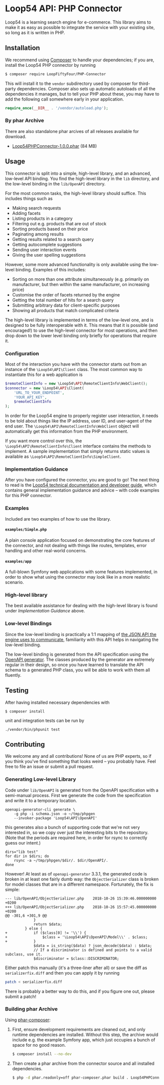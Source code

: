 Loop54 API: PHP Connector
=========================

Loop54 is a learning search engine for e-commerce. This library aims to make it
as easy as possible to integrate the service with your existing site, so long as
it is written in PHP.


Installation
------------

We recommend using [Composer](https://getcomposer.org/) to handle your
dependencies; if you are, install the Loop54 PHP connector by running

```sh
$ composer require LoopFiftyFour/PHP-Connector
```

This will install it to the `vendor` subdirectory used by composer for
third-party dependencies. Composer also sets up automatic autoloads of all the
dependencies it manages, but to tell your PHP about these, you may have to add
the following call somewhere early in your application.

```php
require_once(__DIR__ . '/vendor/autoload.php');
```

### By phar Archive

There are also standalone phar arcives of all releases available for download.

- [Loop54PHPConnector-1.0.0.phar](https://static.loop54.com/lib/php/Loop54PHPConnector-1.0.0.phar)
  (84 MB)


Usage
-----

This connector is split into a simple, high-level library, and an advanced,
low-level API binding. You find the high-level library in the `lib` directory,
and the low-level binding in the `lib/OpenAPI` directory.

For the most common tasks, the high-level library should suffice. This includes
things such as

- Making search requests
- Adding facets
- Listing products in a category
- Filtering out e.g. products that are out of stock
- Sorting products based on their price
- Paginating among results
- Getting results related to a search query
- Getting autocomplete suggestions
- Sending user interaction events
- Giving the user spelling suggestions

However, some more advanced functionality is only available using the low-level
binding. Examples of this includes:

- Sorting on more than one attribute simultaneously (e.g. primarily on
  manufacturer, but then within the same manufacturer, on increasing price)
- Customise the order of facets returned by the engine
- Getting the total number of hits for a search query
- Submitting arbitrary data for client-specific purposes
- Showing all products that match complicated criteria

The high-level library is implemented in terms of the low-level one, and is
designed to be fully interoperable with it. This means that it is possible (and
encouraged!) to use the high-level connector for most operations, and then drop
down to the lower level binding only briefly for operations that require it.


### Configuration

Most of the interaction you have with the connector starts out from an instance
of the `\Loop54\API\Client` class. The most common way to instantiate this for a
web application is

```php
$remoteClientInfo = new \Loop54\API\RemoteClientInfo\WebClient();
$connector = new \Loop54\API\Client(
    'URL_TO_YOUR_ENDPOINT',
    'YOUR_API_KEY',
    $remoteClientInfo
);
```

In order for the Loop54 engine to properly register user interaction, it needs
to be told about things like the IP address, user ID, and user-agent of the end
user. The `\Loop54\API\RemoteClientInfo\WebClient` object will automatically get
this information from the PHP environment.

If you want more control over this, the `\Loop54\API\RemoteClientInfo\Client`
interface contains the methods to implement. A sample implementation that simply
returns static values is available as
`\Loop54\API\RemoteClientInfo\SimpleClient`.


### Implementation Guidance

After you have configured the connector, you are good to go! The next thing to
read is the [Loop54 technical documentation and developer
guide](https://docs.loop54.com/latest/), which contains general implementation
guidance and advice – with code examples for this PHP connector.


### Examples

Included are two examples of how to use the library.

#### `examples/Simple.php`

A plain console application focused on demonstrating the core features of the
connector, and not dealing with things like routes, templates, error handling
and other real-world concerns.

#### `examples/app`

A full-blown Symfony web applications with some features implemented, in order
to show what using the connector may look like in a more realistic scenario.


### High-level library

The best available assistance for dealing with the high-level library is found
under *Implementation Guidance* above.


### Low-level Bindings

Since the low-level binding is practically a 1:1 mapping of [the JSON API the
engine uses to communicate](https://docs.loop54.com/latest/api/docs.html),
familiarity with this API helps in navigating the low-level binding.

The low-level binding is generated from the API specification using the [OpenAPI
generator](https://github.com/OpenAPITools/openapi-generator). The classes
produced by the generator are extremely regular in their design, so once you
have learned to translate the API schema to a generated PHP class, you will be
able to work with them all fluently.


Testing
-------

After having installed necessary dependencies with

```
$ composer install
```

unit and integration tests can be run by

```
./vendor/bin/phpunit test
```


Contributing
------------

We welcome any and all contributions! None of us are PHP experts, so if you
think you've find something that looks weird – you probably have. Feel free to
file an issue or submit a pull request.


### Generating Low-level Library

Code under `lib/OpenAPI` is generated from the OpenAPI specification with a
semi-manual process. First we generate the code from the specification and write
it to a temporary location.

    openapi-generator-cli generate \
        -g php -i schema.json -o ~/tmp/phpgen
        --invoker-package 'Loop54\API\OpenAPI'

this generates also a bunch of supporting code that we're not very interested
in, so we copy over just the interesting bits to the repository. (Note that the
periods are required here, in order for rsync to correctly guess our intent.)

    dirs="lib test"
    for dir in $dirs; do
        rsync -a ~/tmp/phpgen/$dir/. $dir/OpenAPI/.
    done

However! At least as of `openapi-generator` 3.3.1, the generated code is broken
in at least one fairly dumb way: the `ObjectSerializer` class is broken for
model classes that are in a different namespace. Fortunately, the fix is simple:

    --- lib/OpenAPI/ObjectSerializer.php	2018-10-26 15:39:46.000000000 +0200
    +++ lib/OpenAPI/ObjectSerializer.php	2018-10-26 15:57:45.000000000 +0200
    @@ -301,6 +301,9 @@
                 }
                 return $data;
             } else {
    +            if ($class[0] != '\\') {
    +                $class = '\Loop54\API\OpenAPI\Model\\' . $class;
    +            }
                 $data = is_string($data) ? json_decode($data) : $data;
                 // If a discriminator is defined and points to a valid subclass, use it.
                 $discriminator = $class::DISCRIMINATOR;

Either patch this manually (it's a three-liner after all) or save the diff as
`serializerfix.diff` and then you can apply it by running

```sh
patch < serializerfix.diff
```

There is probably a better way to do this, and if you figure one out, please
submit a patch!


### Building phar Archive

Using [phar-composer](https://github.com/clue/phar-composer):

 1. First, ensure development requirements are cleaned out, and only runtime
    dependencies are installed. Without this step, the archive would include
    e.g. the example Symfony app, which just occupies a bunch of space for no
    good reason.

    ```sh
    $ composer install --no-dev
    ```

 2. Then create a phar archive from the connector source and all installed
    dependencies.

    ```sh
    $ php -d phar.readonly=off phar-composer.phar build . Loop54PHPConnector-1.0.0.phar
    ```
